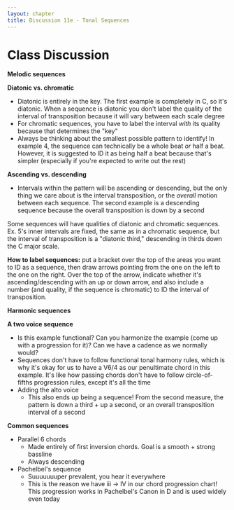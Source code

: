 ```yaml
---
layout: chapter
title: Discussion 11e - Tonal Sequences
---
```


# Class Discussion

**Melodic sequences**

**Diatonic vs. chromatic**
- Diatonic is entirely in the key. The first example is completely in C, so it's diatonic. When a sequence is diatonic you don't label the quality of the interval of transposition because it will vary between each scale degree
- For chromatic sequences, you have to label the interval *with* its quality because that determines the "key"
- Always be thinking about the smallest possible pattern to identify! In example 4, the sequence can technically be a whole beat *or* half a beat. However, it is suggested to ID it as being half a beat because that's simpler (especially if you're expected to write out the rest)

**Ascending vs. descending**
- Intervals within the pattern will be ascending or descending, but the only thing we care about is the interval transposition, or the *overall* motion between each sequence. The second example is a descending sequence because the overall transposition is down by a second

Some sequences will have qualities of diatonic and chromatic sequences. Ex. 5's inner intervals are fixed, the same as in a chromatic sequence, but the interval of transposition is a "diatonic third," descending in thirds down the C major scale.

**How to label sequences:** put a bracket over the top of the areas you want to ID as a sequence, then draw arrows pointing from the one on the left to the one on the right. Over the top of the arrow, indicate whether it's ascending/descending with an up or down arrow, and also include a number (and quality, if the sequence is chromatic) to ID the interval of transposition.

**Harmonic sequences**

**A two voice sequence**
- Is this example functional? Can you harmonize the example (come up with a progression for it)? Can we have a cadence as we normally would?
- Sequences don't have to follow functional tonal harmony rules, which is why it's okay for us to have a V6/4 as our penultimate chord in this example. It's like how passing chords don't have to follow circle-of-fifths progression rules, except it's all the time
- Adding the alto voice
  - This also ends up being a sequence! From the second measure, the pattern is down a third + up a second, or an overall transposition interval of a second


**Common sequences**
- Parallel 6 chords
  - Made entirely of first inversion chords. Goal is a smooth + strong bassline
  - Always descending
- Pachelbel's sequence
  - Suuuuuuuper prevalent, you hear it everywhere
  - This is the reason we have iii -> IV in our chord progression chart! This progression works in Pachelbel's Canon in D and is used widely even today
